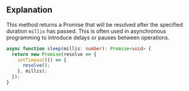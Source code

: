 ## Explanation

This method returns a Promise that will be resolved after the specified duration `millis` has passed. This is often used in asynchronous programming to introduce delays or pauses between operations.

```ts
async function sleep(millis: number): Promise<void> {
  return new Promise(resolve => {
    setTimeout(() => {
      resolve();
    }, millis);
  });
}
```